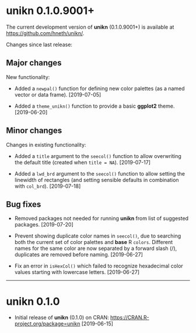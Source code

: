 
# unikn 0.1.0.9001+

The current development version of **unikn** (0.1.0.9001+) is available at <https://github.com/hneth/unikn/>. 

Changes since last release: 


## Major changes 

New functionality: 

- Added a `newpal()` function for defining new color palettes (as a named vector or data frame). [2019-07-05]

- Added a `theme_unikn()` function to provide a basic **ggplot2** theme. [2019-06-20]


## Minor changes

Changes in existing functionality: 

- Added a `title` argument to the `seecol()` function to allow overwriting the default title (created when `title = NA`). [2019-07-17]

- Added a `lwd_brd` argument to the `seecol()` function to allow setting the linewidth of rectangles (and setting sensible defaults in combination with `col_brd`). [2019-07-18]


## Bug fixes 

- Removed packages not needed for running **unikn** from list of suggested packages. [2019-07-20] 

- Prevent showing duplicate color names in `seecol()`, due to searching both the current set of color palettes and **base** R `colors`. 
Different names for the same color are now separated by a forward slash (/), duplicates are removed before naming. [2019-06-27] 

- Fix an error in `isHexCol()` which failed to recognize hexadecimal color values starting with lowercase letters.  [2019-06-27] 



---------- 

# unikn 0.1.0

- Initial release of **unikn** (0.1.0) on CRAN: <https://CRAN.R-project.org/package=unikn> [2019-06-15] 

<!-- eof -->